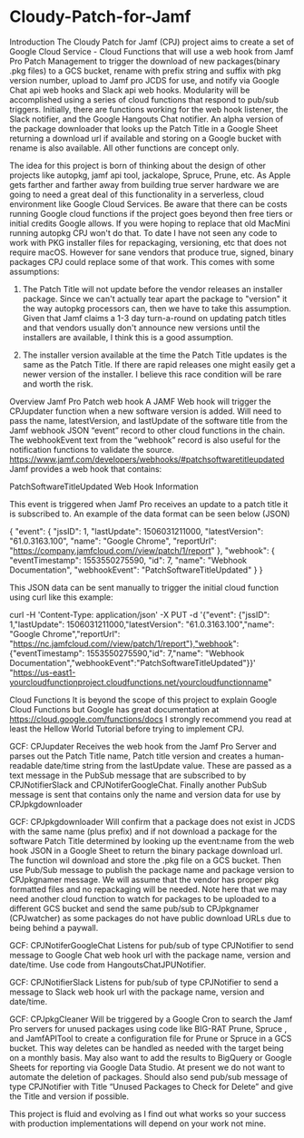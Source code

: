 # Cloudy-Patch-for-Jamf

Introduction
The Cloudy Patch for Jamf (CPJ) project aims to create a set of Google Cloud Service - Cloud Functions that will use a web hook from Jamf Pro Patch Management to trigger the download of new packages(binary .pkg files) to a GCS bucket, rename with prefix string and suffix with pkg version number, upload to Jamf pro JCDS for use, and notify via Google Chat api web hooks and Slack api web hooks.  Modularity will be accomplished using a series of cloud functions that respond to pub/sub triggers.  Initially, there are functions working for the web hook listener, the Slack notifier, and the Google Hangouts Chat notifier.  An alpha version of the package downloader that looks up the Patch Title in a Google Sheet returning a download url if available and storing on a Google bucket with rename is also available.  All other functions are concept only.

The idea for this project is born of thinking about the design of other projects like autopkg, jamf api tool, jackalope, Spruce, Prune, etc.  As Apple gets farther and farther away from building true server hardware we are going to need a great deal of this functionality in a serverless, cloud environment like Google Cloud Services.  Be aware that there can be costs running Google cloud functions if the project goes beyond then free tiers or initial credits Google allows.  If you were hoping to replace that old MacMini running autopkg CPJ won't do that. To date I have not seen any code to work with PKG installer files for repackaging, versioning, etc that does not require macOS.  However for sane vendors that produce true, signed, binary packages CPJ could replace some of that work.  This comes with some assumptions: 
1) The Patch Title will not update before the vendor releases an installer package.  Since we can't actually tear apart the package to "version" it the way autopkg processors can, then we have to take this assumption.  Given that Jamf claims a 1-3 day turn-a-round on updating patch titles and that vendors usually don't announce new versions until the installers are available, I think this is a good assumption.

2) The installer version available at the time the Patch Title updates is the same as the Patch Title.  If there are rapid releases one might easily get a newer version of the installer.  I believe this race condition will be rare and worth the risk.

Overview
Jamf Pro Patch web hook
 A JAMF Web hook will trigger the CPJupdater function when a new software version is added.  Will need to pass the name, latestVersion, and lastUpdate of the software title from the Jamf webhook JSON “event” record to other cloud functions in the chain.  The webhookEvent text from the “webhook” record is also useful for the notification functions to validate the source.
https://www.jamf.com/developers/webhooks/#patchsoftwaretitleupdated
Jamf provides a web hook that contains:


PatchSoftwareTitleUpdated Web Hook Information

This event is triggered when Jamf Pro receives an update to a patch title it is subscribed to. An example of the data format can be seen below (JSON)

{
    "event": {
        "jssID": 1,
        "lastUpdate": 1506031211000,
        "latestVersion": "61.0.3163.100",
        "name": "Google Chrome",
        "reportUrl": "https://company.jamfcloud.com//view/patch/1/report"
    },
    "webhook": {
        "eventTimestamp": 1553550275590,
        "id": 7,
        "name": "Webhook Documentation",
        "webhookEvent": "PatchSoftwareTitleUpdated"
    }
}

This JSON data can be sent manually to trigger the initial cloud function using curl like this example:

curl -H 'Content-Type: application/json' -X PUT -d '{"event": {"jssID": 1,"lastUpdate": 1506031211000,"latestVersion": "61.0.3163.100","name": "Google Chrome","reportUrl": "https://nc.jamfcloud.com//view/patch/1/report"},"webhook": {"eventTimestamp": 1553550275590,"id": 7,"name": "Webhook Documentation","webhookEvent":"PatchSoftwareTitleUpdated"}}' "https://us-east1-yourcloudfunctionproject.cloudfunctions.net/yourcloudfunctionname"


Cloud Functions
 It is beyond the scope of this project to explain Google Cloud Functions but Google has great documentation at https://cloud.google.com/functions/docs  I strongly recommend you read at least the Hellow World Tutorial before trying to implement CPJ.
 
GCF: CPJupdater 
 Receives the web hook from the Jamf Pro Server and parses out the Patch Title name, Patch title version and creates a human-readable date/time string from the lastUpdate value. These are passed as a text message in the PubSub message that are subscribed to by CPJNotifierSlack and CPJNotiferGoogleChat. Finally another PubSub message is sent that contains only the name and version data for use by CPJpkgdownloader

GCF: CPJpkgdownloader
 Will confirm that a package does not exist in JCDS with the same name (plus prefix) and if not download a package for the software Patch Title determined by looking up the event:name from the web hook JSON in a Google Sheet to return the binary package download url.  The function wil download and store the .pkg file on a GCS bucket.  Then use Pub/Sub message to publish the package name and package version to CPJpkgnamer message.   We will assume that the vendor has proper pkg formatted files and no repackaging will be needed.  Note here that we may need another cloud function to watch for packages to be uploaded to a different GCS bucket and send the same pub/sub to CPJpkgnamer (CPJwatcher) as some packages do not have public download URLs due to being behind a paywall.

GCF: CPJNotiferGoogleChat
Listens for pub/sub of type CPJNotifier to send message to Google Chat web hook url with the package name, version and date/time.  Use code from HangoutsChatJPUNotifier.

GCF: CPJNotifierSlack
 Listens for pub/sub of type CPJNotifier to send a message to Slack web hook url with the package name, version and date/time.  

GCF: CPJpkgCleaner
 Will be triggered by a Google Cron to search the Jamf Pro servers for unused packages using code like BIG-RAT Prune, Spruce , and  JamfAPITool to create a configuration file for Prune or Spruce in a GCS bucket.  This way deletes can be handled as needed with the target being on a monthly basis.  May also want to add the results to BigQuery or Google Sheets for reporting via Google Data Studio.  At present we do not want to automate the deletion of packages.  Should also send pub/sub message of type CPJNotifier with Title “Unused Packages to Check for Delete” and give the Title and version if possible.

This project is fluid and evolving as I find out what works so your success with production implementations will depend on your work not mine. 

